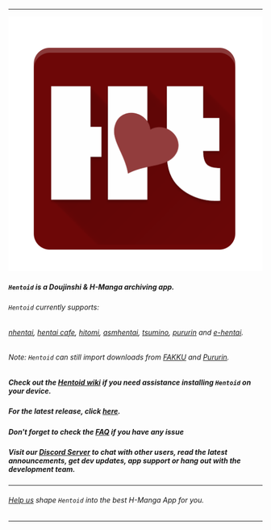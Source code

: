 <!--
  Title: Hentoid
  Description: Doujinshi Android App
-->
___

![Hentoid App Icon](https://raw.githubusercontent.com/AVnetWS/Hentoid-Resources/master/repo/assets/img/ic_launcher-web.png)

##### `Hentoid` is a Doujinshi & H-Manga archiving app.
###### `Hentoid` currently supports:
###### [nhentai](https://nhentai.net/), [hentai cafe](https://hentai.cafe/), [hitomi](https://hitomi.la/), [asmhentai](http://asmhentai.com/), [tsumino](http://www.tsumino.com/), [pururin](https://pururin.io/) and [e-hentai](https://e-hentai.org/).
###### Note: `Hentoid` can still import downloads from [FAKKU](https://www.fakku.net/) and [Pururin](https://raw.githubusercontent.com/AVnetWS/Hentoid-Resources/master/repo/assets/img/pururin.jpg).
##### Check out the [Hentoid wiki](https://github.com/AVnetWS/Hentoid/wiki) if you need assistance installing `Hentoid` on your device.
##### For the latest release, click [here](https://github.com/AVnetWS/Hentoid/releases/latest).

##### Don't forget to check the [FAQ](https://github.com/avluis/Hentoid/wiki/FAQ) if you have any issue
##### Visit our [Discord Server](https://discord.gg/QEZ3qk9) to chat with other users, read the latest announcements, get dev updates, app support or hang out with the development team.
___
###### [Help us](https://github.com/AVnetWS/Hentoid/wiki/Contributing) shape `Hentoid` into the best H-Manga App for you.
___

<meta name='keywords' content='doujin, doujinshi, download doujinshi, android app, doujin android app, doujinshi android app, doujin android download, doujinshi android download'>
